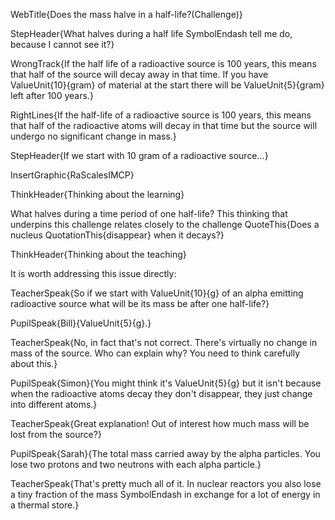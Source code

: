 WebTitle{Does the mass halve in a half-life?(Challenge)}

StepHeader{What halves during a half life SymbolEndash tell me do, because I cannot see it?}

WrongTrack{If the half life of a radioactive source is 100 years, this means that half of the source will decay away in that time. If you have ValueUnit{10}{gram} of material at the start there will be ValueUnit{5}{gram} left after 100 years.}

RightLines{If the half-life of a radioactive source is 100 years, this means that half of the radioactive atoms will decay in that time but the source will undergo no significant change in mass.}

StepHeader{If we start with 10 gram of a radioactive source&hellip;}

InsertGraphic{RaScalesIMCP}

ThinkHeader{Thinking about the learning}

What halves during a time period of one half-life? This thinking that underpins this challenge relates closely to the challenge QuoteThis{Does a nucleus QuotationThis{disappear} when it decays?}

ThinkHeader{Thinking about the teaching}

It is worth addressing this issue directly:

TeacherSpeak{So if we start with ValueUnit{10}{g} of an alpha emitting radioactive source what will be its mass be after one half-life?}

PupilSpeak{Bill}{ValueUnit{5}{g}.}

TeacherSpeak{No, in fact that's not correct. There's virtually no change in mass of the source. Who can explain why? You need to think carefully about this.}

PupilSpeak{Simon}{You might think it's ValueUnit{5}{g} but it isn't because when the radioactive atoms decay they don't disappear, they just change into different atoms.}

TeacherSpeak{Great explanation! Out of interest how much mass will be lost from the source?}

PupilSpeak{Sarah}{The total mass carried away by the alpha particles. You lose two protons and two neutrons with each alpha particle.}

TeacherSpeak{That's pretty much all of it. In nuclear reactors you also lose a tiny fraction of the mass SymbolEndash in exchange for a lot of energy in a thermal store.}

